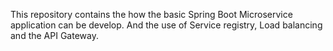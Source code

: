 This repository contains the how the basic Spring Boot Microservice application can be develop. And the use of Service registry, Load balancing and the API Gateway.

